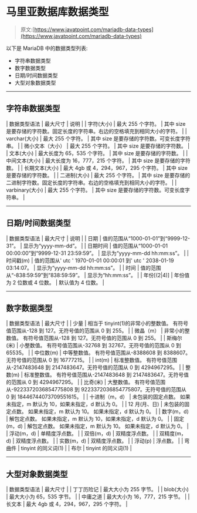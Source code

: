 # 马里亚数据库数据类型

> 原文:[https://www.javatpoint.com/mariadb-data-types](https://www.javatpoint.com/mariadb-data-types)

以下是 MariaDB 中的数据类型列表:

*   字符串数据类型
*   数字数据类型
*   日期/时间数据类型
*   大型对象数据类型

* * *

## 字符串数据类型

| 数据类型语法 | 最大尺寸 | 说明 |
| 字符(大小) | 最大 255 个字符。 | 其中 size 是要存储的字符数。固定长度的字符串。右边的空格填充到相同大小的字符。 |
| varchar(大小) | 最大 255 个字符。 | 其中 size 是要存储的字符数。可变长度字符串。 |
| 微小文本（大小） | 最大 255 个字符。 | 其中 size 是要存储的字符数。 |
| 文本(大小) | 最大长度为 65，535 个字符。 | 其中 size 是要存储的字符数。 |
| 中间文本(大小) | 最大长度为 16，777，215 个字符。 | 其中 size 是要存储的字符数。 |
| 长期文本(大小) | 最大 4gb 或 4，294，967，295 个字符。 | 其中 size 是要存储的字符数。 |
| 二进制(大小) | 最大 255 个字符。 | 其中 size 是要存储的二进制字符数。固定长度的字符串。右边的空格填充到相同大小的字符。 |
| varbinary(大小) | 最大 255 个字符。 | 其中 size 是要存储的字符数。可变长度字符串。 |

* * *

## 日期/时间数据类型

| 数据类型语法 | 最大尺寸 | 说明 |
| 日期 | 值的范围从“1000-01-01”到“9999-12-31”。 | 显示为“yyyy-mm-dd”。 |
| 日期时间 | 值的范围从“1000-01-01 00:00:00”到“9999-12-31 23:59:59”。 | 显示为“yyyy-mm-dd hh:mm:ss”。 |
| 时间戳(m) | 值的范围从' utc ' 1970-01-01 00:00:01 到' utc ' 2038-01-19 03:14:07。 | 显示为“yyyy-mm-dd hh:mm:ss”。 |
| 时间 | 值的范围从“-838:59:59”到“838:59:59”。 | 显示为“hh:mm:ss”。 |
| 年份[(2&#124;4)] | 年份值为 2 位数或 4 位数。 | 默认值为 4 位数。 |

* * *

## 数字数据类型

| 数据类型语法 | 最大尺寸 |
| 少量 | 相当于 tinyint(1)的非常小的整数值。
有符号值范围从-128 到 127。无符号值的范围从 0 到 255。 |
| 微晶（m） | 非常小的整数值。
有符号值范围从-128 到 127。无符号值的范围从 0 到 255。 |
| 斯梅尔(米) | 小整数值。
有符号值范围从-32768 到 32767。无符号值的范围从 0 到 65535。 |
| 中位数(m) | 中等整数值。
有符号值范围从-8388608 到 8388607。无符号值的范围从 0 到 16777215。 |
| int(m) | 标准整数值。
有符号值范围从-2147483648 到 2147483647。无符号值的范围从 0 到 4294967295。 |
| 整数(m) | 标准整数值。
有符号值范围从-2147483648 到 2147483647。无符号值的范围从 0 到 4294967295。 |
| 比奇(米) | 大整数值。
有符号值范围从-9223372036854775808 到 9223372036854775807。无符号值的范围从 0 到 18446744073709551615。 |
| 十进制（m，d） | 未包装的固定点数。
如果未指定，m 默认为 10，如果未指定，d 默认为 0。 |
| 12 月(月、日) | 未包装的固定点数。
如果未指定，m 默认为 10。
如果未指定，d 默认为 0。 |
| 数字(m，d) | 解包定点数。
如果未指定，m 默认为 10，如果未指定，d 默认为 0。 |
| 固定(m，d) | 解包定点数。
如果未指定，m 默认为 10。
如果未指定，d 默认为 0。 |
| 浮动(m，d) | 单精度浮点数。 |
| 双倍(m，d) | 双精度浮点数。 |
| 双精度(m，d) | 双精度浮点数。 |
| 实数(m，d) | 双精度浮点数。 |
| 浮动(p) | 浮点数。 |
| 弯曲件 | tinyint 的同义词(1) |
| 布尔 | tinyint 的同义词(1) |

* * *

## 大型对象数据类型

| 数据类型语法 | 最大尺寸 |
| 丁丁历险记 | 最大大小为 255 字节。 |
| blob(大小) | 最大大小为 65，535 字节。 |
| 中庸之道 | 最大大小为 16，777，215 字节。 |
| 长文本 | 最大 4gb 或 4，294，967，295 个字符。 |